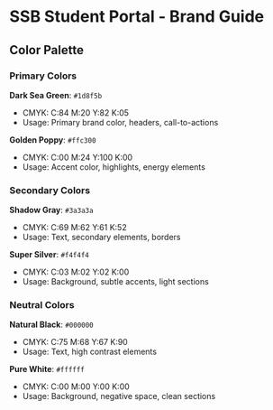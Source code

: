 # SSB Student Portal - Brand Guide

## Color Palette

### Primary Colors

**Dark Sea Green**: `#1d8f5b`
- CMYK: C:84 M:20 Y:82 K:05
- Usage: Primary brand color, headers, call-to-actions

**Golden Poppy**: `#ffc300`
- CMYK: C:00 M:24 Y:100 K:00
- Usage: Accent color, highlights, energy elements

### Secondary Colors

**Shadow Gray**: `#3a3a3a`
- CMYK: C:69 M:62 Y:61 K:52
- Usage: Text, secondary elements, borders

**Super Silver**: `#f4f4f4`
- CMYK: C:03 M:02 Y:02 K:00
- Usage: Background, subtle accents, light sections

### Neutral Colors

**Natural Black**: `#000000`
- CMYK: C:75 M:68 Y:67 K:90
- Usage: Text, high contrast elements

**Pure White**: `#ffffff`
- CMYK: C:00 M:00 Y:00 K:00
- Usage: Background, negative space, clean sections